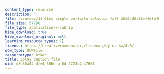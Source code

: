 ```yaml
---
content_type: resource
description: ''
file: /courses/18-01sc-single-variable-calculus-fall-2010/d8c66a44dfe4586eaf0d2723b2e47661_JXPe2J069c.vtt
file_size: 57798
file_type: application/x-subrip
hide_download: true
hide_download_original: null
learning_resource_types: []
license: https://creativecommons.org/licenses/by-nc-sa/4.0/
ocw_type: OCWFile
resourcetype: Other
title: 3play caption file
uid: d8c66a44-dfe4-586e-af0d-2723b2e47661
---
```

